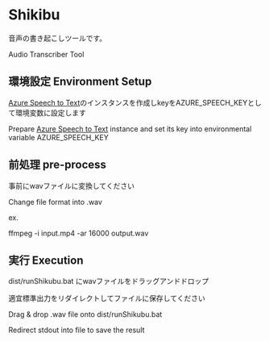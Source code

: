 # Shikibu
  
音声の書き起こしツールです。
  
Audio Transcriber Tool
  
## 環境設定 Environment Setup

[Azure Speech to Text](https://azure.microsoft.com/ja-jp/services/cognitive-services/speech-to-text/)のインスタンスを作成しkeyをAZURE_SPEECH_KEYとして環境変数に設定します
  
Prepare [Azure Speech to Text](https://azure.microsoft.com/ja-jp/services/cognitive-services/speech-to-text/) instance and set its key into environmental variable AZURE_SPEECH_KEY
  
## 前処理 pre-process
  
事前にwavファイルに変換してください
  
Change file format into .wav

ex.
  
ffmpeg -i input.mp4 -ar 16000 output.wav
  
## 実行 Execution
  
dist/runShikubu.bat にwavファイルをドラッグアンドドロップ
  
適宜標準出力をリダイレクトしてファイルに保存してください
  
Drag & drop .wav file onto dist/runShikubu.bat
  
Redirect stdout into file to save the result